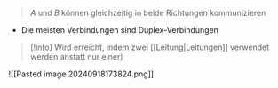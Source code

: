 > $A$ und $B$ können gleichzeitig in beide Richtungen kommunizieren

- Die meisten Verbindungen sind Duplex-Verbindungen

> [!info] Wird erreicht, indem zwei [[Leitung|Leitungen]] verwendet werden anstatt nur einer)
 
![[Pasted image 20240918173824.png]]